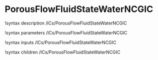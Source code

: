# PorousFlowFluidStateWaterNCGIC
!syntax description /ICs/PorousFlowFluidStateWaterNCGIC

!syntax parameters /ICs/PorousFlowFluidStateWaterNCGIC

!syntax inputs /ICs/PorousFlowFluidStateWaterNCGIC

!syntax children /ICs/PorousFlowFluidStateWaterNCGIC

